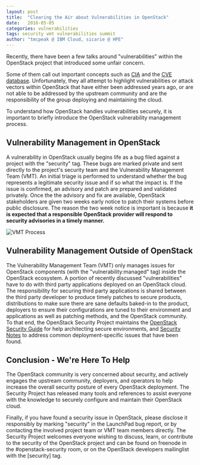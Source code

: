 ```yaml
---
layout: post
title:  "Clearing the Air about Vulnerabilities in OpenStack"
date:   2016-05-05
categories: vulnerabilities
tags: security vmt vulnerabilities summit
author: "tmcpeak @ IBM Cloud, sicarie @ HPE"
---
```


Recently, there have been a few talks around "vulnerabilities" within
the OpenStack project that introduced some unfair concern.

Some of them call out important concepts such as
[CIA](https://en.wikipedia.org/wiki/Information_security#Key_concepts)
and the [CVE database](https://cve.mitre.org/). Unfortunately, they all
attempt to highlight vulnerabilities or attack vectors within OpenStack
that have either been addressed years ago, or are not able to be addressed
by the upstream community and are the responsibility of the group
deploying and maintaining the cloud.

To understand how OpenStack handles vulnerabilities securely, it is
important to briefly introduce the OpenStack vulnerability management
process.

## Vulnerability Management in OpenStack
A vulnerability in OpenStack usually begins life as a bug filed against
a project with the "security" tag.  These bugs are marked private and sent
directly to the project's security team and the Vulnerability Management Team
(VMT). An initial triage is performed to understand whether the bug represents
a legitimate security issue and if so what the impact is.  If the issue is
confirmed, an advisory and patch are prepared and validated privately.
Once the the advisory and fix are available, OpenStack stakeholders are
given two weeks early notice to patch their systems before public disclosure.
The reason the two week notice is important is because **it is expected that
a responsible OpenStack provider will respond to security advisories in a
timely manner.**

![VMT Process](https://security.openstack.org/_images/vmt-process.png)


## Vulnerability Management Outside of OpenStack
The Vulnerability Management Team (VMT) only manages issues for OpenStack
components (with the "vulnerability:managed" tag) inside the OpenStack ecosystem.
A portion of recently discussed "vulnerabilities" have to do with third party
applications deployed on an OpenStack cloud. The responsibility for securing
third party applications is shared between the third party developer to produce
timely patches to secure products, distributions to make sure there are sane
defaults baked-in to the product, deployers to ensure their configurations are
tuned to their environment and applications as well as patching methods, and
the OpenStack community. To that end, the OpenStack Security Project maintains
the [OpenStack Security Guide](http://docs.openstack.org/security-guide/) for
help architecting secure environments, and [Security Notes](https://wiki.openstack.org/wiki/Security_Notes)
to address common deployment-specific issues that have been found.


## Conclusion - We're Here To Help
The OpenStack community is very concerned about security, and actively engages
the upstream community, deployers, and operators to help increase the overall
security posture of every OpenStack deployment. The Security Project has
released many tools and references to assist everyone with the knowledge to
securely configure and maintain their OpenStack cloud.

Finally, if you have found a security issue in OpenStack, please disclose it
responsibly by marking "security" in the LaunchPad bug report, or by contacting
the involved project team or VMT team members directly. The Security Project
welcomes everyone wishing to discuss, learn, or contribute to the security of
the OpenStack project and can be found on freenode in the #openstack-security
room, or on the OpenStack developers mailinglist with the [security] tag.
